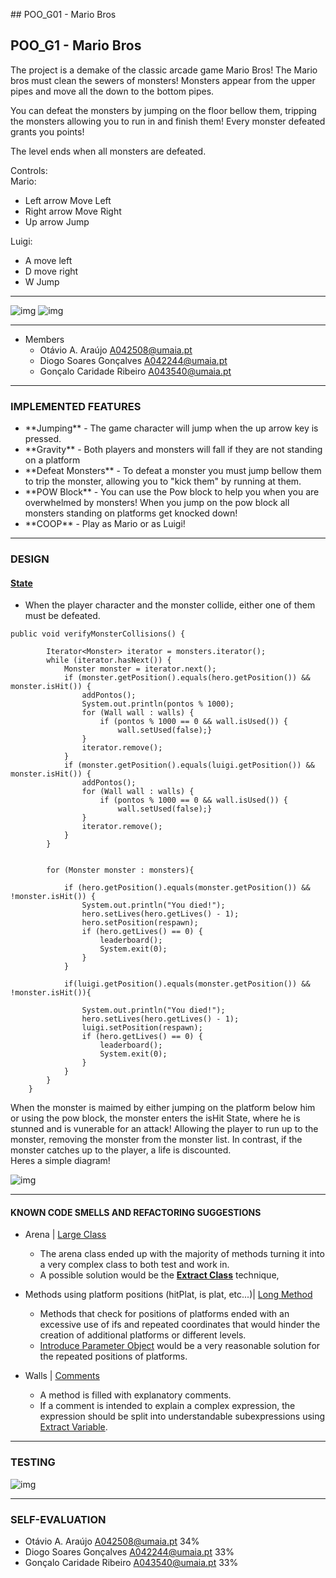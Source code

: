 \## POO\_G01 - Mario Bros

## POO_G1 - Mario Bros
The project is a demake of the classic arcade game Mario Bros!
The Mario bros must clean the sewers of monsters! Monsters appear from the upper pipes and move all the down to the bottom pipes.

You can defeat the monsters by jumping on the floor bellow them, tripping the monsters allowing you to run in and finish them! Every monster defeated grants you points!

The level ends when all monsters are defeated.

Controls:<br>
Mario:
- Left arrow Move Left
- Right arrow Move Right
- Up arrow Jump

Luigi:
- A move left
- D move right
- W Jump
  <br>
------
 
![img](https://github.com/Otavio-A/TAG01/blob/master/Docs/Mocks/Arena.png)
![img](https://github.com/Otavio-A/TAG01/blob/master/Docs/Mocks/IMG_0935.jpeg)

------
- Members
  - Otávio A. Araújo A042508@umaia.pt
  - Diogo Soares Gonçalves A042244@umaia.pt
  - Gonçalo Caridade Ribeiro A043540@umaia.pt
------
### IMPLEMENTED FEATURES

- \*\*Jumping\*\* - The game character will jump when the up arrow key is pressed.
- \*\*Gravity\*\* - Both players and monsters will fall if they are not standing on a platform
- \*\*Defeat Monsters\*\* - To defeat a monster you must jump bellow them to trip the monster, allowing you to "kick them" by running at them.
- \*\*POW Block\*\* - You can use the Pow block to help you when you are overwhelmed by monsters! When you jump on the pow block all monsters standing on platforms get knocked down!
- \*\*COOP\*\* - Play as Mario or as Luigi!
  
------

### DESIGN

#### [State](https://refactoring.guru/design-patterns/state)
- When the player character and the monster collide, either one of them must be defeated.
```
public void verifyMonsterCollisions() {

        Iterator<Monster> iterator = monsters.iterator();
        while (iterator.hasNext()) {
            Monster monster = iterator.next();
            if (monster.getPosition().equals(hero.getPosition()) && monster.isHit()) {
                addPontos();
                System.out.println(pontos % 1000);
                for (Wall wall : walls) {
                    if (pontos % 1000 == 0 && wall.isUsed()) {
                        wall.setUsed(false);}
                }
                iterator.remove();
            }
            if (monster.getPosition().equals(luigi.getPosition()) && monster.isHit()) {
                addPontos();
                for (Wall wall : walls) {
                    if (pontos % 1000 == 0 && wall.isUsed()) {
                        wall.setUsed(false);}
                }
                iterator.remove();
            }
        }


        for (Monster monster : monsters){

            if (hero.getPosition().equals(monster.getPosition()) && !monster.isHit()) {
                System.out.println("You died!");
                hero.setLives(hero.getLives() - 1);
                hero.setPosition(respawn);
                if (hero.getLives() == 0) {
                    leaderboard();
                    System.exit(0);
                }
            }

            if(luigi.getPosition().equals(monster.getPosition()) && !monster.isHit()){

                System.out.println("You died!");
                hero.setLives(hero.getLives() - 1);
                luigi.setPosition(respawn);
                if (hero.getLives() == 0) {
                    leaderboard();
                    System.exit(0);
                }
            }
        }
    }
```

When the monster is maimed by either jumping on the platform below him or using the pow block, the monster enters the isHit State, where he is stunned and is vunerable for an attack! Allowing
the player to run up to the monster, removing the monster from the monster list.
In contrast, if the monster catches up to the player, a life is discounted.<br>
Heres a simple diagram!

![img](https://github.com/Otavio-A/TAG01/blob/master/Docs/Mocks/diagramastate.png)


------

#### KNOWN CODE SMELLS AND REFACTORING SUGGESTIONS

- Arena | [Large Class](https://refactoring.guru/smells/large-class)
	- The arena class ended up with the majority of methods turning it into a very complex class to both test and work in.
	- A possible solution would be the **[Extract Class](https://refactoring.guru/extract-class)** technique, 


- Methods using platform positions (hitPlat, is plat, etc...)| [Long Method](https://refactoring.guru/smells/long-method)
	- Methods that check for positions of platforms ended with an excessive use of ifs and repeated coordinates that would hinder the creation of additional platforms or different levels.
	- [Introduce Parameter Object](https://refactoring.guru/introduce-parameter-object) would be a very reasonable solution for the repeated positions of platforms.

 - Walls |  [Comments](https://refactoring.guru/smells/comments)
	 - A method is filled with explanatory comments.
 	 - If a comment is intended to explain a complex expression, the expression should be split into understandable subexpressions using [Extract Variable](https://refactoring.guru/extract-variable).
  
  ------



### TESTING
![img](https://github.com/Otavio-A/TAG01/blob/master/Docs/Mocks/testCoverage.png)
	
------
### SELF-EVALUATION
  - Otávio A. Araújo A042508@umaia.pt 34%
  - Diogo Soares Gonçalves A042244@umaia.pt 33%
  - Gonçalo Caridade Ribeiro A043540@umaia.pt 33%
